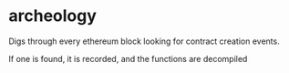 # archeology

Digs through every ethereum block looking for contract creation events.

If one is found, it is recorded, and the functions are decompiled
